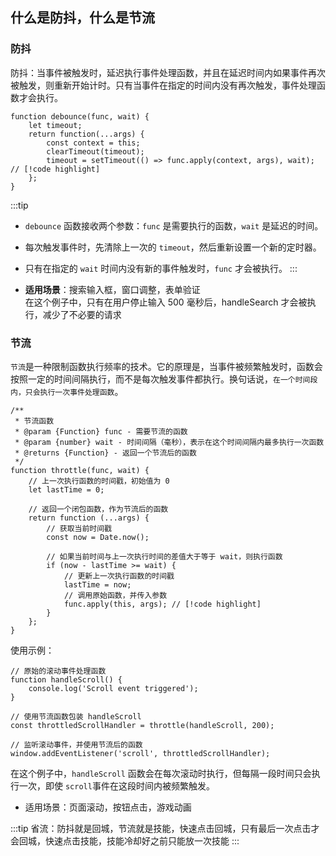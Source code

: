 ## 什么是防抖，什么是节流

### 防抖
防抖：当事件被触发时，延迟执行事件处理函数，并且在延迟时间内如果事件再次被触发，则重新开始计时。只有当事件在指定的时间内没有再次触发，事件处理函数才会执行。

```js:line-numbers
function debounce(func, wait) {
    let timeout;
    return function(...args) {
        const context = this;
        clearTimeout(timeout);
        timeout = setTimeout(() => func.apply(context, args), wait); // [!code highlight]
    };
}
```

:::tip

- `debounce` 函数接收两个参数：`func` 是需要执行的函数，`wait` 是延迟的时间。  
- 每次触发事件时，先清除上一次的 `timeout`，然后重新设置一个新的定时器。
- 只有在指定的 `wait` 时间内没有新的事件触发时，`func` 才会被执行。
  :::

 - <b>适用场景</b>：搜索输入框，窗口调整，表单验证<br />
  在这个例子中，只有在用户停止输入 500 毫秒后，handleSearch 才会被执行，减少了不必要的请求

### 节流
  `节流`是一种限制函数执行频率的技术。它的原理是，当事件被频繁触发时，函数会按照一定的时间间隔执行，而不是每次触发事件都执行。换句话说，`在一个时间段内，只会执行一次事件处理函数`。

```js:line-numbers
/**
 * 节流函数
 * @param {Function} func - 需要节流的函数
 * @param {number} wait - 时间间隔（毫秒），表示在这个时间间隔内最多执行一次函数
 * @returns {Function} - 返回一个节流后的函数
 */
function throttle(func, wait) {
    // 上一次执行函数的时间戳，初始值为 0
    let lastTime = 0;
 
    // 返回一个闭包函数，作为节流后的函数
    return function (...args) {
        // 获取当前时间戳
        const now = Date.now();
 
        // 如果当前时间与上一次执行时间的差值大于等于 wait，则执行函数
        if (now - lastTime >= wait) {
            // 更新上一次执行函数的时间戳
            lastTime = now;
            // 调用原始函数，并传入参数
            func.apply(this, args); // [!code highlight]
        }
    };
}
```

使用示例：
```js:line-numbers
// 原始的滚动事件处理函数
function handleScroll() {
    console.log('Scroll event triggered');
}
 
// 使用节流函数包装 handleScroll
const throttledScrollHandler = throttle(handleScroll, 200);
 
// 监听滚动事件，并使用节流后的函数
window.addEventListener('scroll', throttledScrollHandler);
```


在这个例子中，`handleScroll` 函数会在每次滚动时执行，但每隔一段时间只会执行一次，即使 `scroll`事件在这段时间内被频繁触发。
- 适用场景：页面滚动，按钮点击，游戏动画

:::tip
省流：防抖就是回城，节流就是技能，快速点击回城，只有最后一次点击才会回城，快速点击技能，技能冷却好之前只能放一次技能
:::
